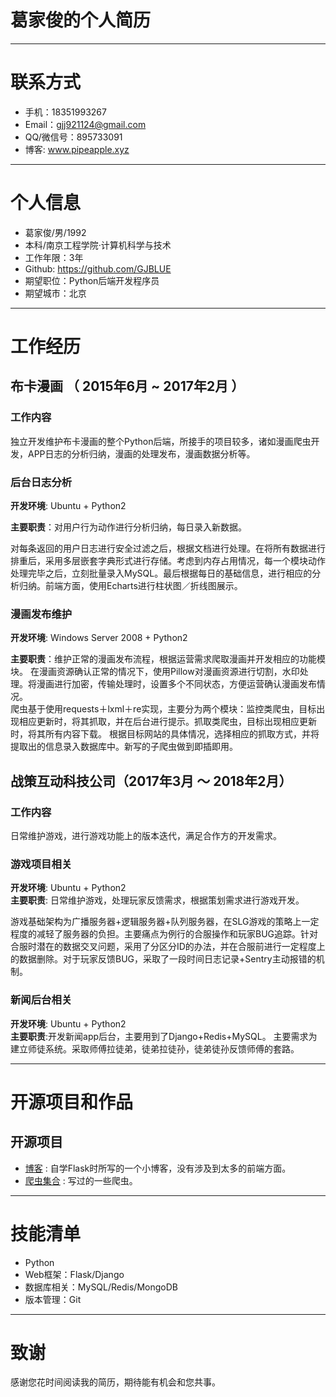 # 葛家俊的个人简历

---


# 联系方式

- 手机：18351993267 
- Email：gjj921124@gmail.com
- QQ/微信号：895733091
- 博客: www.pipeapple.xyz

---

# 个人信息

 - 葛家俊/男/1992 
 - 本科/南京工程学院·计算机科学与技术
 - 工作年限：3年
 - Github: https://github.com/GJBLUE
 - 期望职位：Python后端开发程序员
 - 期望城市：北京

---

# 工作经历

## 布卡漫画 （ 2015年6月 ~ 2017年2月 ）

### 工作内容
  独立开发维护布卡漫画的整个Python后端，所接手的项目较多，诸如漫画爬虫开发，APP日志的分析归纳，漫画的处理发布，漫画数据分析等。

### 后台日志分析
**开发环境**: Ubuntu + Python2  

**主要职责**：对用户行为动作进行分析归纳，每日录入新数据。  

对每条返回的用户日志进行安全过滤之后，根据文档进行处理。在将所有数据进行排重后，采用多层嵌套字典形式进行存储。考虑到内存占用情况，每一个模块动作处理完毕之后，立刻批量录入MySQL。最后根据每日的基础信息，进行相应的分析归纳。前端方面，使用Echarts进行柱状图／折线图展示。

### 漫画发布维护
**开发环境**: Windows Server 2008 + Python2  

**主要职责**：维护正常的漫画发布流程，根据运营需求爬取漫画并开发相应的功能模块。
  在漫画资源确认正常的情况下，使用Pillow对漫画资源进行切割，水印处理。将漫画进行加密，传输处理时，设置多个不同状态，方便运营确认漫画发布情况。  
  爬虫基于使用requests＋lxml＋re实现，主要分为两个模块：监控类爬虫，目标出现相应更新时，将其抓取，并在后台进行提示。抓取类爬虫，目标出现相应更新时，将其所有内容下载。
  根据目标网站的具体情况，选择相应的抓取方式，并将提取出的信息录入数据库中。新写的子爬虫做到即插即用。



## 战策互动科技公司（2017年3月 ～ 2018年2月）  

### 工作内容  
日常维护游戏，进行游戏功能上的版本迭代，满足合作方的开发需求。  

### 游戏项目相关  
**开发环境**: Ubuntu + Python2   
**主要职责**: 日常维护游戏，处理玩家反馈需求，根据策划需求进行游戏开发。  

游戏基础架构为广播服务器+逻辑服务器+队列服务器，在SLG游戏的策略上一定程度的减轻了服务器的负担。主要痛点为例行的合服操作和玩家BUG追踪。针对合服时潜在的数据交叉问题，采用了分区分ID的办法，并在合服前进行一定程度上的数据删除。对于玩家反馈BUG，采取了一段时间日志记录+Sentry主动报错的机制。  
      

### 新闻后台相关  
**开发环境**: Ubuntu + Python2   
**主要职责**:开发新闻app后台，主要用到了Django+Redis+MySQL。 主要需求为建立师徒系统。采取师傅拉徒弟，徒弟拉徒孙，徒弟徒孙反馈师傅的套路。  
    
---

# 开源项目和作品

## 开源项目

 - [博客](http://t.cn/Rf0sHNI) : 自学Flask时所写的一个小博客，没有涉及到太多的前端方面。
 - [爬虫集合](http://t.cn/Rf0sBXk) : 写过的一些爬虫。



---

# 技能清单

- Python
- Web框架：Flask/Django
- 数据库相关：MySQL/Redis/MongoDB
- 版本管理：Git  


---

# 致谢
感谢您花时间阅读我的简历，期待能有机会和您共事。



